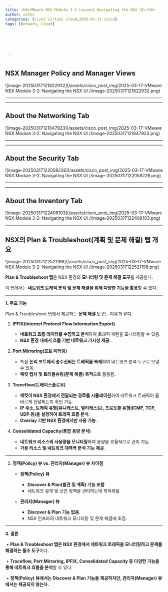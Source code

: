 ```yaml
---
title: <h0>VMware NSX Module 3-2 Lesson2 Navigating the NSX UI</h0>
author: cotes 
categories: [cisco virtual cloud,2025-03-17-cisco]
tags: [Network, Cloud]






---
```


#  

## NSX Manager Policy and Manager Views

![image-20250317121822932](/assets/cisco_post_img/2025-03-17-VMware NSX Module 3-2: Navigating the NSX UI //image-20250317121822932.png)

------

------

## About the Networking Tab

![image-20250317121847923](/assets/cisco_post_img/2025-03-17-VMware NSX Module 3-2: Navigating the NSX UI //image-20250317121847923.png)

------

------

## About the Security Tab

![image-20250317122058226](/assets/cisco_post_img/2025-03-17-VMware NSX Module 3-2: Navigating the NSX UI //image-20250317122058226.png)

------

------

## About the Inventory Tab

![image-20250317122408103](/assets/cisco_post_img/2025-03-17-VMware NSX Module 3-2: Navigating the NSX UI //image-20250317122408103.png)

------

## **NSX의 Plan & Troubleshoot(계획 및 문제 해결) 탭 개요**

![image-20250317122521198](/assets/cisco_post_img/2025-03-17-VMware NSX Module 3-2: Navigating the NSX UI //image-20250317122521198.png)

**Plan & Troubleshoot 탭**은 NSX 환경의 **모니터링 및 문제 해결 도구**를 제공한다.

이 탭에서는 **네트워크 트래픽 분석 및 문제 해결을 위해 다양한 기능을 활용**할 수 있다.



------



**1. 주요 기능**



Plan & Troubleshoot 탭에서 제공하는 **문제 해결 도구**는 다음과 같다.

1. **IPFIX(Internet Protocol Flow Information Export)**
   * **네트워크 흐름 데이터를 수집하고 분석**하여 트래픽 패턴을 모니터링할 수 있음.
   * **NSX 환경 내에서 흐름 기반 네트워크 가시성 제공**.

2. **Port Mirroring(포트 미러링)**
   * 특정 **논리 포트에서 송수신되는 트래픽을 복제**하여 네트워크 분석 도구로 보낼 수 있음.
   * **패킷 캡처 및 트러블슈팅(문제 해결) 목적**으로 활용됨.

3. **Traceflow(트레이스플로우)**
   * **패킷이 NSX 환경에서 전달되는 경로를 시뮬레이션**하여 네트워크 트래픽이 올바르게 전달되는지 확인 가능.
   * **IP 주소, 트래픽 유형(유니캐스트, 멀티캐스트), 프로토콜 유형(ICMP, TCP, UDP 등)을 설정하여 트래픽 흐름 분석**.
   * **Overlay 기반 NSX 환경에서만 사용 가능**.

4. **Consolidated Capacity(통합 용량 분석)**
   * **네트워크 리소스의 사용량을 모니터링**하여 용량을 효율적으로 관리 가능.
   * **가용 리소스 및 네트워크 대역폭 분석 기능 제공**.



------



2. **정책(Policy) 뷰 vs. 관리자(Manager) 뷰 차이점**

   * **정책(Policy) 뷰**
     * **Discover & Plan(발견 및 계획) 기능 포함**.
     * 네트워크 설계 및 보안 정책을 관리하는데 최적화됨.

   * **관리자(Manager) 뷰**
     * **Discover & Plan 기능 없음**.
     * NSX 인프라의 네트워크 모니터링 및 문제 해결에 초점.



------



**3. 결론**

​	•	**Plan & Troubleshoot 탭은 NSX 환경에서 네트워크 트래픽을 모니터링하고 문제를 해결하는 필수 도구**이다.

​	•	**Traceflow, Port Mirroring, IPFIX, Consolidated Capacity 등 다양한 기능을 통해 네트워크 흐름을 분석**할 수 있다.

​	•	**정책(Policy) 뷰에서는 Discover & Plan 기능을 제공하지만, 관리자(Manager) 뷰에서는 제공되지 않는다.**